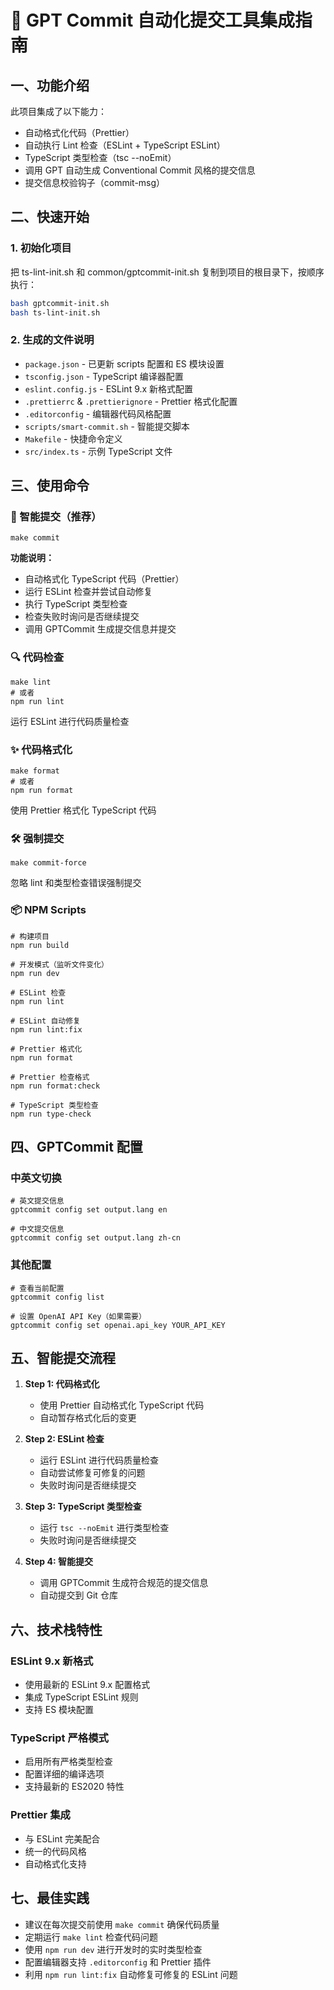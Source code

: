 # 🧠 GPT Commit 自动化提交工具集成指南

## 一、功能介绍

此项目集成了以下能力：

- 自动格式化代码（Prettier）
- 自动执行 Lint 检查（ESLint + TypeScript ESLint）
- TypeScript 类型检查（tsc --noEmit）
- 调用 GPT 自动生成 Conventional Commit 风格的提交信息
- 提交信息校验钩子（commit-msg）

## 二、快速开始

### 1. 初始化项目
把 ts-lint-init.sh 和 common/gptcommit-init.sh 复制到项目的根目录下，按顺序执行：
```bash
bash gptcommit-init.sh
bash ts-lint-init.sh
```

### 2. 生成的文件说明
- `package.json` - 已更新 scripts 配置和 ES 模块设置
- `tsconfig.json` - TypeScript 编译器配置
- `eslint.config.js` - ESLint 9.x 新格式配置
- `.prettierrc` & `.prettierignore` - Prettier 格式化配置
- `.editorconfig` - 编辑器代码风格配置
- `scripts/smart-commit.sh` - 智能提交脚本
- `Makefile` - 快捷命令定义
- `src/index.ts` - 示例 TypeScript 文件

## 三、使用命令

### 🚀 智能提交（推荐）
```shell
make commit
```
**功能说明：**
- 自动格式化 TypeScript 代码（Prettier）
- 运行 ESLint 检查并尝试自动修复
- 执行 TypeScript 类型检查
- 检查失败时询问是否继续提交
- 调用 GPTCommit 生成提交信息并提交

### 🔍 代码检查
```shell
make lint
# 或者
npm run lint
```
运行 ESLint 进行代码质量检查

### ✨ 代码格式化
```shell
make format
# 或者
npm run format
```
使用 Prettier 格式化 TypeScript 代码

### 🛠 强制提交
```shell
make commit-force
```
忽略 lint 和类型检查错误强制提交

### 📦 NPM Scripts
```shell
# 构建项目
npm run build

# 开发模式（监听文件变化）
npm run dev

# ESLint 检查
npm run lint

# ESLint 自动修复
npm run lint:fix

# Prettier 格式化
npm run format

# Prettier 检查格式
npm run format:check

# TypeScript 类型检查
npm run type-check
```

## 四、GPTCommit 配置

### 中英文切换
```shell
# 英文提交信息
gptcommit config set output.lang en

# 中文提交信息
gptcommit config set output.lang zh-cn
```

### 其他配置
```shell
# 查看当前配置
gptcommit config list

# 设置 OpenAI API Key（如果需要）
gptcommit config set openai.api_key YOUR_API_KEY
```

## 五、智能提交流程

1. **Step 1: 代码格式化**
   - 使用 Prettier 自动格式化 TypeScript 代码
   - 自动暂存格式化后的变更

2. **Step 2: ESLint 检查**
   - 运行 ESLint 进行代码质量检查
   - 自动尝试修复可修复的问题
   - 失败时询问是否继续提交

3. **Step 3: TypeScript 类型检查**
   - 运行 `tsc --noEmit` 进行类型检查
   - 失败时询问是否继续提交

4. **Step 4: 智能提交**
   - 调用 GPTCommit 生成符合规范的提交信息
   - 自动提交到 Git 仓库

## 六、技术栈特性

### ESLint 9.x 新格式
- 使用最新的 ESLint 9.x 配置格式
- 集成 TypeScript ESLint 规则
- 支持 ES 模块配置

### TypeScript 严格模式
- 启用所有严格类型检查
- 配置详细的编译选项
- 支持最新的 ES2020 特性

### Prettier 集成
- 与 ESLint 完美配合
- 统一的代码风格
- 自动格式化支持

## 七、最佳实践

- 建议在每次提交前使用 `make commit` 确保代码质量
- 定期运行 `make lint` 检查代码问题
- 使用 `npm run dev` 进行开发时的实时类型检查
- 配置编辑器支持 `.editorconfig` 和 Prettier 插件
- 利用 `npm run lint:fix` 自动修复可修复的 ESLint 问题
